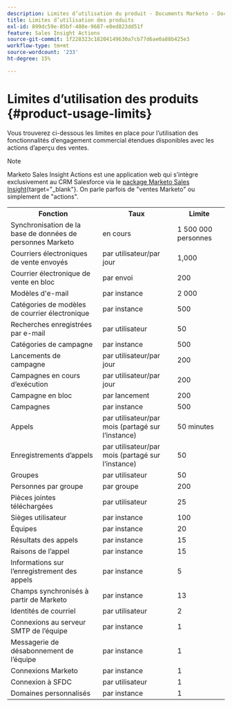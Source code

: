 ```yaml
---
description: Limites d’utilisation du produit - Documents Marketo - Documentation du produit
title: Limites d’utilisation des produits
exl-id: 899dc59e-85bf-408e-9687-e0ed823dd51f
feature: Sales Insight Actions
source-git-commit: 1f228323c18204149630a7cb77d6ae0a88b425e3
workflow-type: tm+mt
source-wordcount: '233'
ht-degree: 15%

---
```


# Limites d’utilisation des produits {#product-usage-limits}

Vous trouverez ci-dessous les limites en place pour l’utilisation des fonctionnalités d’engagement commercial étendues disponibles avec les actions d’aperçu des ventes.

>[!NOTE]
>
>Marketo Sales Insight Actions est une application web qui s’intègre exclusivement au CRM Salesforce via le [ package Marketo Sales Insight](/help/marketo/product-docs/marketo-sales-insight/msi-for-salesforce/installation/install-marketo-sales-insight-package-in-salesforce-appexchange.md){target="_blank"}. On parle parfois de &quot;ventes Marketo&quot; ou simplement de &quot;actions&quot;.

<table>
  <th>Fonction</th>
  <th>Taux</th>
  <th>Limite</th>
 <tr>
  <td>Synchronisation de la base de données de personnes Marketo</td>
  <td>en cours</td>
  <td>1 500 000 personnes</td>
 </tr>
 <tr>
  <td>Courriers électroniques de vente envoyés</td>
  <td>par utilisateur/par jour</td>
  <td>1,000</td>
 </tr>
 <tr>
  <td>Courrier électronique de vente en bloc</td>
  <td>par envoi</td>
  <td>200</td>
 </tr>
 <tr>
  <td>Modèles d'e-mail</td>
  <td>par instance</td>
  <td>2 000</td>
 </tr>
 <tr>
  <td>Catégories de modèles de courrier électronique</td>
  <td>par instance</td>
  <td>500</td>
 </tr>
 <tr>
  <td>Recherches enregistrées par e-mail</td>
  <td>par utilisateur</td>
  <td>50</td>
 </tr>
 <tr>
  <td>Catégories de campagne</td>
  <td>par instance</td>
  <td>500</td>
 </tr>
 <tr>
  <td>Lancements de campagne</td>
  <td>par utilisateur/par jour</td>
  <td>200</td>
 </tr>
 <tr>
  <td>Campagnes en cours d’exécution</td>
  <td>par utilisateur/par jour</td>
  <td>200</td>
 </tr>
 <tr>
  <td>Campagne en bloc</td>
  <td>par lancement</td>
  <td>200</td>
 </tr>
 <tr>
  <td>Campagnes</td>
  <td>par instance</td>
  <td>500</td>
 </tr>
  <td>Appels</td>
  <td>par utilisateur/par mois (partagé sur l’instance)</td>
  <td>50 minutes</td>
 </tr>
 <tr>
  <td>Enregistrements d’appels</td>
  <td>par utilisateur/par mois (partagé sur l’instance)</td>
  <td>50</td>
 </tr>
 <tr>
  <td>Groupes</td>
  <td>par utilisateur</td>
  <td>50</td>
 </tr>
 <tr>
  <td>Personnes par groupe</td>
  <td>par groupe</td>
  <td>200</td>
 </tr>
 <tr>
  <td>Pièces jointes téléchargées</td>
  <td>par utilisateur</td>
  <td>25</td>
 </tr>
 <tr>
  <td>Sièges utilisateur</td>
  <td>par instance</td>
  <td>100</td>
 </tr>
 <tr>
  <td>Équipes</td>
  <td>par instance</td>
  <td>20</td>
 </tr>
 <tr>
  <td>Résultats des appels</td>
  <td>par instance</td>
  <td>15</td>
 </tr>
 <tr>
  <td>Raisons de l’appel</td>
  <td>par instance</td>
  <td>15</td>
 </tr>
 <tr>
  <td>Informations sur l’enregistrement des appels</td>
  <td>par instance</td>
  <td>5</td>
 </tr>
 <tr>
  <td>Champs synchronisés à partir de Marketo</td>
  <td>par instance</td>
  <td>13</td>
 </tr>
  <td>Identités de courriel</td>
  <td>par utilisateur</td>
  <td>2</td>
 </tr>
 <tr>
  <td>Connexions au serveur SMTP de l’équipe</td>
  <td>par instance</td>
  <td>1</td>
 </tr>
 <tr>
  <td>Messagerie de désabonnement de l’équipe</td>
  <td>par instance</td>
  <td>1</td>
 </tr>
 <tr>
  <td>Connexions Marketo</td>
  <td>par instance</td>
  <td>1</td>
 </tr>
 <tr>
  <td>Connexion à SFDC</td>
  <td>par utilisateur</td>
  <td>1</td>
 </tr>
 <tr>
  <td>Domaines personnalisés</td>
  <td>par instance</td>
  <td>1</td>
 </tr>
</table>
